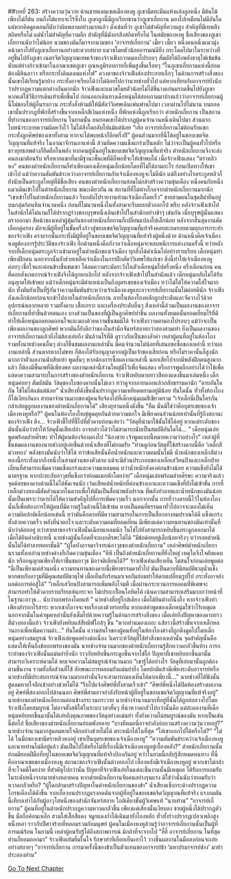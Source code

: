 ##บทที่ 263: สร้างความวุ่นวาย
ด้านชายแดนเขตเมืองหงหู
ภูเขามืดทะมึนแห้งแล้งลูกหนึ่ง มีต้นไม้เพียงไม่กี่ต้น บนกิ่งไม้แทบจะไร้ซึ่งใบ
ภูเขาลูกนี้มีถูกเรียกขานว่าภูเขาเถี่ยกาน มองไปเหมือนไม่มีอันใด แต่หากคิดดูแคลนก็นับว่าผิดพลาดอย่างมากแล้ว
ดังเช่นที่ว่า ภูเขาไม่สำคัญที่ความสูง สำคัญที่มีเทพสิงสถิตหรือไม่ แม่น้ำไม่สำคัญที่ความลึก สำคัญที่มีมังกรสิงสถิตหรือไม่
ในสมัยของหงหู ชื่อเสียงของภูเขาเถี่ยกานนับว่าไม่น้อย นามของมันก็มาจากนามของ ‘อาจารย์เถี่ยกาน’
เมี้ยว เมี้ยว
หนึ่งคนหนึ่งแมวมุ่งหน้าตรงไปยังภูเขาเถี่ยกานอย่างสะดวกสบาย
แมวขโมยตัวน้อยอารมณ์ดียิ่ง กระโดดไปมาในระหว่างที่อยู่ขึ้นไปยังภูเขา
เนตรจิตวิญญาณเทพเจ้าของจ้าวเฟิงกวาดมองไปรอบๆ สัมผัสได้ถึงพลังธาตุไฟเข้มข้น
นับแต่ย่างก้าวเข้ามาในอาณาเขตภูเขา อุณหภูมิรอบกายก็เพิ่มสูงขึ้นเรื่อยๆ
“ในภูเขาเถี่ยกานแห่งนี้ย่อมต้องมีหินลาวา หรือกระทั่งดินแดนแห่งไฟ”
ดวงตาของจ้าวเฟิงส่องประกายเล็กๆ
ในด้านการสร้างสิ่งของนั้นเขาได้เรียนรู้มาบ้าง กระทั่งอาจเรียกได้ว่าไม่ด้อยไปกว่านายช่างทั่วไป แต่หากเทียบกับอาจารย์ยังนับว่าปรากฏความแตกต่างกันมากนัก
จ้าวเฟิงและแมวขโมยตัวน้อยไม่ได้ขี่นางแอ่นมรกตขึ้นไปยังภูเขา หากแต่ใช้วิธีการเดินเท้าเพื่อขึ้นไป
ก่อนออกเดินทางเด็กหนุ่มได้สอบถามมาบ้างแล้วว่าอาจารย์เถี่ยกานผู้นี้ไม่ชอบให้ผู้อื่นรบกวน กระทั่งสั่งห้ามมิให้มีสัตว์วิเศษเดินเพ่นพ่านไปมา
เวลาผ่านไปไม่นาน บนยอดเขานั้นปรากฏที่พักที่สร้างขึ้นจากเหล็กสีเงินแห่งหนึ่ง
ที่พักแห่งนี้ถูกเรียกว่า ตำหนักเถี่ยกาน เป็นสถานที่ทำงานของอาจารย์เถี่ยกาน
ในยามนั้น บนยอดเขาได้ปรากฏผู้คนจำนวนหนึ่งเดินไปมา ส่วนมากใบหน้าระบายความผิดหวังไว้ ไม่ได้สิ่งใดกลับไปแม้แต่น้อย
“เฮ้อ อาจารย์เถี่ยกานไม่ต้อนรับแขก กระทั่งลูกศิษย์ของเขาทั้งสาม หากจะได้พบหน้าก็อีกครึ่งปี”
ผู้คนส่วนมากที่นี่ได้อยู่ในขอบเขตจิตวิญญาณที่แท้จริง
ในอาณาจักรนภาแห่งนี้ ล้วนยึดความแข็งแกร่งเป็นหลัก ไม่ว่าจะเป็นผู้คนทั่วไปหรือชาวยุทธภพต่างก็ยึดถือในพลัง
หากคนผู้นั้นอยู่ในขอบเขตจิตวิญญาณที่แท้จริง ตำหนักเถี่ยกานจึงจะส่งคนลงมาต้อนรับ หรือหากแขกที่มามีฐานะพื้นเพที่ดีก็พอที่จะให้เข้าพบได้
เมื่อจ้าวเฟิงแสดง “ตราหลิวหง” คนของตำหนักเถี่ยกานก็ทำเพียงมองเด็กหนุ่มเล็กน้อยโดยที่ไม่ได้ถามอะไร ก่อนเปิดทางให้เขาเข้าไป
แม้ว่าความสัมพันธ์ระหว่างอาจารย์เถี่ยกานกับเจ้าเมืองหงหูจะไม่ดีนัก แต่ถึงอย่างไรตระกูลหลิวก็ยังนับเป็นตระกูลใหญ่ที่มีชื่อเสียง คนของตำหนักเถี่ยกานย่อมไม่กล้าสร้างความขุ่นเคือง
หนึ่งคนกับหนึ่งแมวเดินเข้าไปในตำหนักเถี่ยกาน
ขณะเดียวกัน ณ สถานที่ที่ไม่ห่างไกลจากตำหนักเถี่ยกานมากนัก
“เขาเข้าไปในตำหนักเถี่ยกานแล้ว รีบกลับไปรายงานท่านเจ้าเมืองโดยเร็ว”
ชายสามคนในชุดสีดำยืนอยู่บนกลุ่มก้อนหินจำนวนหนึ่ง ก่อนที่ไม่นานหนึ่งในทั้งสามจะรีบแยกตัวออกไป
พรึบ
หลังจ้าวเฟิงเข้าไปในสำนักได้ไม่นานก็ได้ปรากฏร่างของบุรุษหนึ่งเดินเข้าไปในสำนักอย่างช้าๆ เช่นกัน
เมื่อบุรุษผู้นั้นแสดงตราออกมา สีหน้าของเหล่าผู้คุ้มกันของตำหนักเถี่ยกานก็เปลี่ยนแปลงไปเล็กน้อย
หลังจากสิ้นสุดงานคัดเลือกคู่ครอง มักจะมีผู้ที่อยู่ในขั้นครึ่งก้าวสู่ขอบเขตจิตวิญญาณที่แท้จริงคอยสะกดรอยตามทุกการกระทำของจ้าวเฟิง
คราแรกนั้นกระทั่งมีผู้ที่อยู่ในขอบเขตจิตวิญญาณที่แท้จริงผู้หนึ่งด้วย
ด้านหนึ่งคือเจ้าเมืองหงหูต้องการรู้ประวัติของจ้าวเฟิง อีกด้านหนึ่งคือกังวลว่าเด็กหนุ่มจะหลบหนีการแต่งงานครั้งนี้
ทว่าหลังจากที่เด็กหนุ่มตระกูลจ้าวเข้ามาอยู่ในตำหนักของเจ้าเมือง ทุกสิ่งได้ดำเนินไปอย่างราบเรียบ เด็กหนุ่มทำเพียงฝึกตน นอกจากนั้นยังช่วยเหลือเจ้าเมืองในการฝึกสัตว์วิเศษให้แก่เขา
สิ่งนี้ทำให้เจ้าเมืองหงหูค่อยๆ เชื่อใจและค่อนข้างชื่นชมเขา ได้ลดความระมัดระวังในตัวเด็กหนุ่มไปครึ่งหนึ่ง
ครึ่งเดือนก่อน คนที่คอยสังเกตการณ์จ้าวเฟิงจึงได้ถูกยกเลิกไป
หลังจากจ้าวเฟิงเข้าไปในสำนักแล้ว เด็กหนุ่มกลับไม่ได้รับอนุญาตให้เข้าพบ
แม้ว่าเด็กหนุ่มจะมีตำแหน่งเป็นถึงบุตรเขยของเจ้าเมือง ทว่าไม่ได้ให้ความใส่ใจมากนัก ทั้งมันยังเป็นที่รู้กันว่าความสัมพันธ์ระหว่างเจ้าเมืองหงหูและอาจารย์เถี่ยกานนั้นไม่ค่อยดีนัก
จ้าวเฟิงลังเลเล็กน้อยก่อนจะเข้าไปภายในตำหนักเถี่ยกาน
ภายในห้องโถงหลักถูกประดับและจัดวางไว้ด้วยอุปกรณ์หลากหลาย รวมทั้งดาบ เสื้อเกราะ และเครื่องประดับอื่นๆ
สิ่งเหล่านี้ล้วนเป็นผลงานของอาจารย์เถี่ยกานที่ทำขึ้นด้วยตนเอง บางส่วนเป็นของที่ผู้เป็นลูกศิษย์ทำขึ้น ผลงานทั้งหมดนั้นยอดเยี่ยมไร้ที่ติ ทำให้เด็กหนุ่มอดทอดถอนใจและมองด้วยความชื่นชมมิได้
จ้าวเฟิงกวาดตามองไปรอบๆ แม้ว่าจะเป็นเพียงผลงานของลูกศิษย์ พวกมันก็ยังดีกว่าของในสำนักจันทร์สลายกว่าสองสามเท่า
ยิ่งเป็นผลงานของอาจารย์เถี่ยกานแล้วยิ่งไม่ต้องเอ่ยถึง มันล้วนไร้ที่ติ ดูราวกับเป็นของล้ำค่า
เหล่าผู้คนที่อยู่ในห้องโถง รวมทั้งนายช่างคนอื่นๆ ต่างก็ชื่นชมผลงานเหล่านั้น
มีคนจำนวนไม่น้อยที่เสนอขอซื้อของเหล่านี้
ทว่าผลงานเหล่านี้ ส่วนมากหากไม่ขาย ก็ต้องได้รับอนุญาตจากผู้เป็นเจ้าของเสียก่อน หรือไม่ราคานั้นก็สูงนัก มากกว่าตัวผลงานนับสิบเท่า
พูดสั้นๆ
หากต้องการซื้อผลงานเหล่านี้ นอกเสียไปจากมีพลังฝึกตนสูงมากแล้ว ก็ต้องมีพื้นเพที่ดีเพียงพอ
ผลงานเหล่านี้ส่วนใหญ่มีไว้เพื่อจัดแสดง หรืออาจพูดอีกอย่างได้ว่าใช้เพื่อแสดงความสามารถในการสร้างของตำหนักเถี่ยกาน
จ้าวเฟิงหยิบดาบยาวสีทองแดงขึ้นมาเล่มหนึ่ง เด็กหนุ่มค่อยๆ สัมผัสมัน วัสดุของใบของดาบนั้นไม่เลว ทว่าดูจากภายนอกแล้วกลับธรรมดานัก
“ดาบอันใดกัน ใช้ไม่ได้แม้แต่น้อย”
น้ำเสียงที่ดังขึ้นนั้นปรากฏความเหยียดหยามอยู่มิน้อย
ทันใดนั้น
ทั่วทั้งห้องโถงก็ได้เงียบงันลง
สายตาจำนวนมากของผู้คนจับจ้องไปที่เด็กหนุ่มผมสีเขียวคราม
“เจ้าเด็กนี่เป็นใครกัน กล้าเอ่ยดูถูกผลงานของตำหนักเถี่ยกานได้”
เสียงอุทานหนึ่งดังขึ้น
“หืม นั่นมิใช่ว่าคือบุตรเขยของเจ้าเมืองหงหูหรือ?”
ผู้คนในห้องโถงใหญ่พูดคุยกันด้วยความตกใจ
มีเพียงคนส่วนน้อยเท่านั้นที่รู้ถึงสถานะของจ้าวเฟิง
ติง...
จ้าวเฟิงชี้ไปที่ชี้ไปที่ตัวดาบก่อนเอ่ยว่า “วัสดุที่นำมาใช้นั้นใช้ได้อยู่ หากแต่ระดับของมันนั้นนับว่าทำให้วัสดุนั้นเสียเปล่า อาจกล่าวได้ว่าไม่สามารถนับเป็นสมบัติอันใดได้… ”
เด็กหนุ่มเอ่ยพูดพร้อมส่ายศีรษะ ทำให้ผู้คนต้องจ้องมองไป
“น้องชาย เจ้าพูดแบบนี้หมายความว่าอย่างไร”
เหล่าผู้ที่ชื่นชมผลงานของนายช่างอยู่เอ่ยขึ้นด้วยน้ำเสียงที่ไม่ยอมรับ
“ท่านดูก่อนวัสดุที่ใช้สร้างดาบนี้คือ ‘เหล็กสีม่วงทอง’ พลังของมันนับว่าใช้ได้ ทว่าข้อเสียนั้นคือน้ำหนักและความคมนั้นไม่ดี น้ำหนักของเหล็กสีม่วงทองนี้กระทั่งมากถึงหนึ่งในสามส่วนของตัวดาบ แม้จะมีส่วนประกอบของเหล็กเสวียนปิงและเหล็กป๋ายเลี่ยนที่สามารถเพิ่มความแข็งแกร่งและความแหลมคม ทว่าน้ำหนักยังคงค่อนข้างน้อย ความแข็งยังไม่ได้มาตรฐาน หากปะทะกับอาวุธที่แข็งกว่าย่อมแตกหักโดยง่าย”
เด็กหนุ่มเอ่ยพร้อมส่ายศีรษะ
ความจริงแล้วจุดด้อยของดาบด้ามนี้ไม่ได้ชัดเจนนัก เว้นเสียแต่น้ำหนักที่ค่อนข้างเบาและความแข็งที่ยังไม่เข้าขั้น
การที่เหล็กม่วงทองมีสัดส่วนมากในดาบเพื่อให้มันเป็นสื่อนำพลังปราณ ที่พลังทำลายและน้ำหนักของมันน้อยนั้นเป็นเพราะว่าดาบได้ให้ความสำคัญไปที่การเพิ่มความเร็ว
นอกจากนั้น การที่วางดาบนี้ไว้ในห้องโถงนั้นก็เพื่อต้องการให้ผู้คนที่มีความรู้ในด้านนี้ได้เข้าชม
หากเป็นคนที่ธรรมดาทั่วไปอาจจะมองไม่เห็นความผิดปกติเล็กน้อยเช่นนี้ ทว่ามันคือดาบที่มีความสามารถในการเป็นสื่อกลางลมปราณได้ดี แข็งแกร่งทั้งด้วยความเร็ว พลังที่น่าตกใจ และระดับความคมที่ยอดเยี่ยม
มีเพียงแค่ความทนทานของมันเท่านั้นที่นับว่าด้อยอยู่
ทว่าสายตาของจ้าวเฟิงนั้นเฉียบแหลมนัก ในไข่ไก่ยังสามารถหยิบชิ้นกระดูกออกมาได้
เมื่อได้ยินคำอธิบายนี้ นายช่างผู้นั้นก็อดที่จะผงกศีรษะไม่ได้
“มีข้อด้อยอยู่เล็กน้อยจริงๆ ทว่ารอยตำหนินั้นไม่ได้ทำลายหยกชั้นดี”
“ผู้ใดบังอาจมาวิจารณ์อาวุธของตำหนักเถี่ยกาน”
เหล่าศิษย์ตำหนักเถี่ยกานรวมทั้งเหล่านายช่างต่างก็เกิดความขุ่นเคือง
“หึหึ เป็นถึงตำหนักเถี่ยกานที่ยิ่งใหญ่ เหตุใดจึงใจคับแคบนัก หรืออนุญาตเพียงให้เราชื่นชมอาวุธ มิอาจติเตียนได้?”
จ้าวเฟิงเค้นเสียงเย็น ไม่สนใจก่อนเอ่ยพูดต่อ
“นี่เป็นเพียงแค่ส่วนหนึ่ง ความทนทานของดาบนี้เพียงธรรมดาทั่วไป มันเป็นดาบที่มีสมบัติธาตุน้ำแข็ง หากพบกับอาวุธที่มีคุณสมบัติธาตุไฟ เมื่อเย็นกับร้อนมาเจอกันย่อมทำให้ดาบเปลี่ยนรูปไป กระทั่งอาจส่งผลต่อการต่อสู้ได้”
“เหล็กเสวียนปิงสามารถเพิ่มพลังโจมตี เมื่อผ่านกระบวนการหลอมที่พิเศษจะสามารถทำให้ตัวดาบราบเรียบเช่นกระจก ไม่เปรอะเปื้อนโลหิตได้ เน้นความสามารถเสริมมากกว่าหน้าที่ในฐานะอาวุธ… นับว่าบกพร่องโดยแท้ ”
นายช่างที่อยู่ใกล้เคียง เมื่อได้ยินต่างก็นิ่งอึ้ง
หากจ้าวเฟิงทำเพียงสำรอกไร้สาระ พวกเขาก็อาจจะจบเรื่องลงด้วยรอยยิ้ม หากแต่คำพูดของเด็กหนุ่มใช่ว่าไร้เหตุผล นอกจากนั้นในคำพูดเหล่านั้นยังเต็มไปด้วยความรู้ในด้านการสร้างสิ่งของ
เมื่อเอ่ยถึงปัญหาของดาบยาวสีม่วงทองนี้แล้ว จ้าวเฟิงยังหยิบแส้สีทมิฬใกล้ๆ ขึ้น
“พวกท่านมองเถอะ แส้ยาวนี้สร้างขึ้นจากเหล็กหลวนกางเพื่อเพิ่มความดำ…”
ทันใดนั้น ความสนใจของผู้คนที่อยู่ในห้องโถงต่างก็ถูกดึงดูดไปโดยเด็กหนุ่มอย่างสมบูรณ์
จ้าวเฟิงเอ่ยพูดอย่างต่อเนื่อง วิเคราะห์วัสดุที่ใช้ทำสิ่งของเหล่านั้น จุดสำคัญนั้นคือแสดงให้เห็นถึงข้อบกพร่องของมัน
นายช่างจำนวนมากของตำหนักเถี่ยกานรู้สึกหวาดกลัวขึ้นบ้าง
การกระทำของจ้าวเฟิงนั้นแม่นยำยิ่งนัก ราวกับหยิบชิ้นกระดูกขึ้นจากไข่ไก่
ปัญหาที่เขาหยิบยกขึ้นมานั้นสามารถวิเคราะห์ตามได้ พบเจอความไม่สมบูรณ์จำนวนมาก
“เขารู้ได้อย่างไร วัสดุที่เอ่ยมานั้นถูกต้องตามชิ้นงาน รวมทั้งสัดส่วนที่ใช้ ลักษณะการหลอมยังแม่นยำยิ่ง โดยปกติแล้วมีเพียงระดับอาจารย์หรือนายช่างที่มีประสบการณ์จำนวนมากเท่านั้นจึงจะสามารถมองเห็นได้มากเพียงนี้…”
นายช่างที่ได้ฟังนั้นสูดลมหายใจลึกเข้าอย่างช่วยไม่ได้
“รีบไปแจ้งศิษย์พี่ทั้งสามเร็วเข้า”
“ศิษย์พี่หนึ่งได้ปิดห้องสร้างผลงานอยู่ ศิษย์พี่สองออกไปด้านนอก ศิษย์พี่สามอาจกำลังรับหน้าผู้ที่อยู่ในขอบเขตจิตวิญญาณที่แท้จริงอยู่”
นายช่างของตำหนักเถี่ยกานค่อนข้างกระวนกระวาย
นายช่างจำนวนมากที่อยู่ที่นั่นได้ถูกล่อลวงไปโดยจ้าวเฟิงโดยสมบูรณ์ ไม่อาจตั้งสติได้ในระยะเวลาสั้นๆ
ที่น่าหวาดกลัวไปกว่านั้นคือ แต่ล่ะผลงานที่เด็กหนุ่มหยิบยกขึ้นมานั้นได้เอ่ยถึงคุณภาพของวัสดุอย่างแม่นยำ ทั้งยังความไม่สมบูรณ์ของมัน
หากเป็นเช่นนี้ต่อไป ชื่อเสียงของตำหนักเถี่ยกานย่อมพังทลาย
“บางทีหมอนี่อาจกำลังก่อกวนสร้างความวุ่นวายอยู่?”
นายช่างจำนวนมากสูดลมหายใจลึกอย่างช่วยไม่ได้ ตระหนักได้ในที่สุด
“ไล่เขาออกไปได้หรือไม่?”
“ไม่ได้ ในมือของเขามีตราหลิวหงอยู่ เขาเป็นบุตรเขยของเจ้าเมืองหงหู”
“ความสัมพันธ์ระหว่างเจ้าเมืองหงหูและนายท่านไม่ดีอยู่แล้ว มันเป็นไปได้หรือไม่ที่เรื่องนี้มีเจ้าเมืองหงหูอยู่เบื้องหลัง?”
ตำหนักเถี่ยกานนั้นย่อมมียอดฝีมือที่อยู่ในขอบเขตจิตวิญญาณที่แท้จริงป้องกันอยู่ ทว่าในยามนี้กลับรู้สึกหมดหนทาง
ที่นี่คืออาณาเขตของเมืองหงหู สถานะของจ้าวเฟิงนั้นต่างออกไป เบื้องหลังมีเจ้าเมืองหงหูอยู่ พวกเขาไม่กล้าที่จะโจมตีโดยง่าย
ที่สำคัญไปกว่านั้น ปัญหาที่จ้าวเฟิงเอ่ยในแต่ละชิ้นงานนั้นมีเหตุผล ได้รับการยอมรับในระดับหนึ่งจากนายช่างหลายคน
หากตำหนักเถี่ยกานจับคนอย่างรุนแรง มิใช่ว่านั่นนับว่ายอมรับว่าหวาดกลัวหรือ?
“ผู้ใดกล้ามาสร้างปัญหาในตำหนักเถี่ยกานของข้า”
น้ำเสียงแข็งกระด้างปรากฏความโกรธเคืองได้ดังขึ้น จากเบื้องบนปรากฏแรงกดดันจากผู้ที่อยู่ในขอบเขตจิตวิญญาณที่แท้จริง
แรงกดดันนี้เทียบเท่าได้กับผู้อาวุโสหนึ่งของสำนักจันทร์สลาย ใกล้เคียงขั้นผู้วิเศษแท้
“นายท่าน”
“อาจารย์เถี่ยกาน”
ผู้คนที่อยู่ในตำหนักปรากฏความหวาดกลัวขึ้น
เพียงแค่เสียงนั้นเงียบลง
ชายผู้หนึ่งได้ปรากฏตัวขึ้น มือถือค้อนเหล็ก สวมใส่เสื้อสีแดง จมูกแดงก่ำได้เดินมายังโถงหลัก ทั่วทั้งร่างปรากฏเปลวเพลิงสูงหนึ่งหลา ราวกับปีศาจร้ายที่หลอมรวมกับมนุษย์
ผู้คนในเมืองหงหูล้วนรู้ว่าอาจารย์เถี่ยกานนั้นเป็นผู้ที่อารมณ์ร้อน
ในยามนี้ เหล่าผู้คนรับรู้ได้ถึงสภาพการณ์ มิกล้าที่จะจากไป
“ฮี่ฮี่ อาจารย์เถี่ยกาน ในที่สุดท่านก็ยอมออกมา”
จ้าวเฟิงแย้มยิ้มในใจ รักษาท่าทีเยือกเย็นเอาไว้ วางชิ้นผลงานในมือลงก่อนจะเอ่ยอย่างสบายๆ “อาจารย์เถี่ยกาน การมาครั้งนี้ของข้าเป็นตัวแทนของอาจารย์ข้า ‘มหาปรมาจารย์ช่าง’ มาท้าประลองท่าน”


[Go To Next Chapter]( ./43.md)